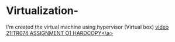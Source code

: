 # Virtualization-
I'm created the  virtual machine using hypervisor (Virtual box)
<a href ="https://github.com/namimurali/Virtualization-/assets/139318303/09e17a61-b977-4572-a2ac-0e5216a16e2c">video</a>
<a href="(https://gi(https://github.com/namimurali/Virtualization-/files/12157440/21ITR074-.ASSIGNMENT.01.pdf)thub.com/namimurali/Virtualization-/files/12157440/21ITR074-.ASSIGNMENT.01.pdf)  ">21ITR074 ASSIGNMENT O1 HARDCOPY<\a>                              
